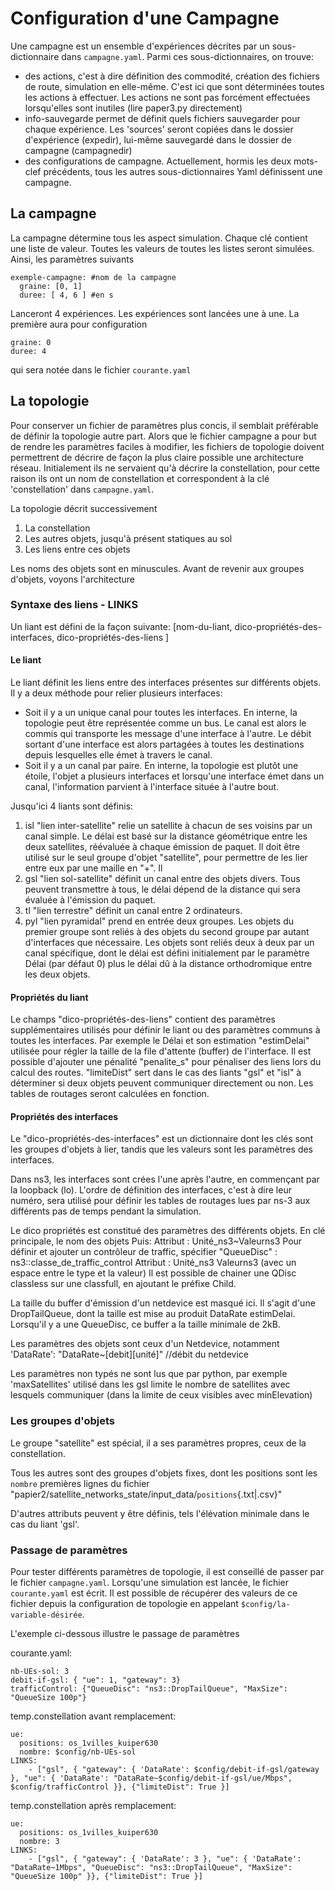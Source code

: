 # Configuration d'une Campagne

Une campagne est un ensemble d'expériences décrites par un sous-dictionnaire dans `campagne.yaml`. 
Parmi ces sous-dictionnaires, on trouve:

+ des actions, c'est à dire définition des commodité, création des fichiers de route, simulation en elle-même. C'est ici que sont déterminées toutes les actions à effectuer. Les actions ne sont pas forcément effectuées lorsqu'elles sont inutiles (lire paper3.py directement)
+ info-sauvegarde permet de définit quels fichiers sauvegarder pour chaque expérience. Les 'sources' seront copiées dans le dossier d'expérience (expedir), lui-même sauvegardé dans le dossier de campagne (campagnedir)
+ des configurations de campagne. Actuellement, hormis les deux mots-clef précédents, tous les autres sous-dictionnaires Yaml définissent une campagne.

## La campagne

La campagne détermine tous les aspect simulation. Chaque clé contient une liste de valeur. Toutes les valeurs de toutes les listes seront simulées. Ainsi, les paramètres suivants
```
exemple-campagne: #nom de la campagne
  graine: [0, 1]
  duree: [ 4, 6 ] #en s
```

Lanceront 4 expériences. Les expériences sont lancées une à une. La première aura pour configuration 
```
graine: 0
duree: 4
```

qui sera notée dans le fichier `courante.yaml`

## La topologie

Pour conserver un fichier de paramètres plus concis, il semblait préférable de définir la topologie autre part. Alors que le fichier campagne a pour but de rendre les paramètres faciles à modifier, les fichiers de topologie doivent permettrent de décrire de façon la plus claire possible une architecture réseau. Initialement ils ne servaient qu'à décrire la constellation, pour cette raison ils ont un nom de constellation et correspondent à la clé 'constellation' dans `campagne.yaml`.

La topologie décrit successivement 
1. La constellation
2. Les autres objets, jusqu'à présent statiques au sol
3. Les liens entre ces objets

Les noms des objets sont en minuscules. Avant de revenir aux groupes d'objets, voyons l'architecture

### Syntaxe des liens - LINKS

Un liant est défini de la façon suivante:
   [nom-du-liant, dico-propriétés-des-interfaces, dico-propriétés-des-liens ]

#### Le liant

Le liant définit les liens entre des interfaces présentes sur différents objets. Il y a deux méthode pour relier plusieurs interfaces: 
- Soit il y a un unique canal pour toutes les interfaces. En interne, la topologie peut être représentée comme un bus. Le canal est alors le commis qui transporte les message d'une interface à l'autre. Le débit sortant d'une interface est alors partagées à toutes les destinations depuis lesquelles elle émet à travers le canal.
- Soit il y a un canal par paire. En interne, la topologie est plutôt une étoile, l'objet a plusieurs interfaces et lorsqu'une interface émet dans un canal, l'information parvient à l'interface située à l'autre bout.


Jusqu'ici 4 liants sont définis:
1. isl "lien inter-satellite" relie un satellite à chacun de ses voisins par un canal simple. Le délai est basé sur la distance géométrique entre les deux satellites, réévaluée à chaque émission de paquet. Il doit être utilisé sur le seul groupe d'objet "satellite", pour permettre de les lier entre eux par une maille en "+". Il 
2. gsl "lien sol-satellite" définit un canal entre des objets divers. Tous peuvent transmettre à tous, le délai dépend de la distance qui sera évaluée à l'émission du paquet.
3. tl "lien terrestre" définit un canal entre 2 ordinateurs.
4. pyl "lien pyramidal" prend en entrée deux groupes. Les objets du premier groupe sont reliés à des objets du second groupe par autant d'interfaces que nécessaire. Les objets sont reliés deux à deux par un canal spécifique, dont le délai est défini initialement par le paramètre Délai (par défaut 0) plus le délai dû à la distance orthodromique entre les deux objets.

#### Propriétés du liant
Le champs "dico-propriétés-des-liens" contient des paramètres supplémentaires utilisés pour définir le liant ou des paramètres communs à toutes les interfaces. Par exemple le Délai et son estimation "estimDelai" utilisée pour régler la taille de la file d'attente (buffer) de l'interface. Il est possible d'ajouter une pénalité "penalite_s" pour pénaliser des liens lors du calcul des routes. "limiteDist" sert dans le cas des liants "gsl" et "isl" à déterminer si deux objets peuvent communiquer directement ou non. Les tables de routages seront calculées en fonction.


#### Propriétés des interfaces
Le "dico-propriétés-des-interfaces" est un dictionnaire dont les clés sont les groupes d'objets à lier, tandis que les valeurs sont les paramètres des interfaces. 


Dans ns3, les interfaces sont crées l'une après l'autre, en commençant par la loopback (lo). L'ordre de définition des interfaces, c'est à dire leur numéro, sera utilisé pour définir les tables de routages lues par ns-3 aux différents pas de temps pendant la simulation.


Le dico propriétés est constitué des paramètres des différents objets.
En clé principale, le nom des objets
Puis: 
    Attribut : Unité_ns3~Valeurns3
Pour définir et ajouter un contrôleur de traffic, spécifier
"QueueDisc" : ns3::classe_de_traffic_control
Attribut : Unité_ns3 Valeurns3 (avec un espace entre le type et la valeur)
Il est possible de chainer une QDisc classless sur une classfull, en ajoutant le préfixe Child. 

La taille du buffer d'émission d'un netdevice est masqué ici. Il s'agit d'une DropTailQueue, dont la taille est mise au produit DataRate estimDelai. Lorsqu'il y a une QueueDisc, ce buffer a la taille minimale de 2kB.

Les paramètres des objets sont ceux d'un Netdevice, notamment
'DataRate': "DataRate~[debit][unité]" //débit du netdevice

Les paramètres non typés ne sont lus que par python, par exemple
'maxSatellites' utilisé dans les gsl limite le nombre de satellites avec lesquels communiquer (dans la limite de ceux visibles avec minElevation)


### Les groupes d'objets

Le groupe "satellite" est spécial, il a ses paramètres propres, ceux de la constellation.

Tous les autres sont des groupes d'objets fixes, dont les positions sont  les `nombre` premières lignes du fichier "papier2/satellite_networks_state/input_data/`positions`{.txt|.csv}"

D'autres attributs peuvent y être définis, tels l'élévation minimale dans le cas du liant 'gsl'.

### Passage de paramètres

Pour tester différents paramètres de topologie, il est conseillé de passer par le fichier `campagne.yaml`. Lorsqu'une simulation est lancée, le fichier `courante.yaml` est écrit. Il est possible de récupérer des valeurs de ce fichier depuis la configuration de topologie en appelant 
`$config/la-variable-désirée`. 

L'exemple ci-dessous illustre le passage de paramètres

courante.yaml:
```
nb-UEs-sol: 3
debit-if-gsl: { "ue": 1, "gateway": 3}
trafficControl: {"QueueDisc": "ns3::DropTailQueue", "MaxSize": "QueueSize 100p"}
```

temp.constellation avant remplacement:
```
ue:
  positions: os_1villes_kuiper630
  nombre: $config/nb-UEs-sol
LINKS:
    - ["gsl", { "gateway": { 'DataRate': $config/debit-if-gsl/gateway }, "ue": { 'DataRate': "DataRate~$config/debit-if-gsl/ue/Mbps", $config/trafficControl }}, {"limiteDist": True }]
```

temp.constellation après remplacement:
```
ue:
  positions: os_1villes_kuiper630
  nombre: 3
LINKS:
    - ["gsl", { "gateway": { 'DataRate': 3 }, "ue": { 'DataRate': "DataRate~1Mbps", "QueueDisc": "ns3::DropTailQueue", "MaxSize": "QueueSize 100p" }}, {"limiteDist": True }]
```